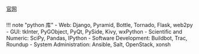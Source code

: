 
[官网](https://www.python.org/)

###  ###

!!! note "python 库"
	- Web: Django, Pyramid, Bottle, Tornado, Flask, web2py
	- GUI: tkInter, PyGObject, PyQt, PySide, Kivy, wxPython
	- Scientific and Numeric: SciPy, Pandas, IPython
	- Software Development: Buildbot, Trac, Roundup
	- System Administration: Ansible, Salt, OpenStack, xonsh

###  ###

